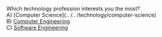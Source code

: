 Which technology profession interests you the most?    
A) [Computer Science](.. /.. /technology/computer-science)    
B) [Computer Engineering](../../technology/computer-engineering)    
C) [Software Engineering](/technology/software-engineering)    
